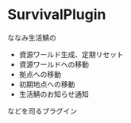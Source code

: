 # SurvivalPlugin
ななみ生活鯖の<br>
- 資源ワールド生成、定期リセット
- 資源ワールドへの移動
- 拠点への移動
- 初期地点への移動
- 生活鯖のお知らせ通知

などを司るプラグイン